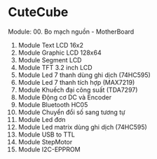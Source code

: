 # CuteCube

Module:
00. Bo mạch nguồn - MotherBoard
01. Module Text LCD 16x2
02. Module Graphic LCD 128x64
03. Module Segment LCD
04. Module TFT 3.2 inch LCD
05. Module Led 7 thanh dùng ghi dịch (74HC595)
06. Module Led 7 thanh tích hợp (MAX7219)
07. Module Khuếch đại công suất (TDA7297)
08. Module Động cơ DC và Encoder
09. Module Bluetooth HC05
10. Module Chuyển đổi số sang tương tự
11. Module Led đơn
12. Module Led matrix dùng ghi dịch (74HC595)
13. Module USB to TTL
14. Module StepMotor
15. Module I2C-EPPROM
